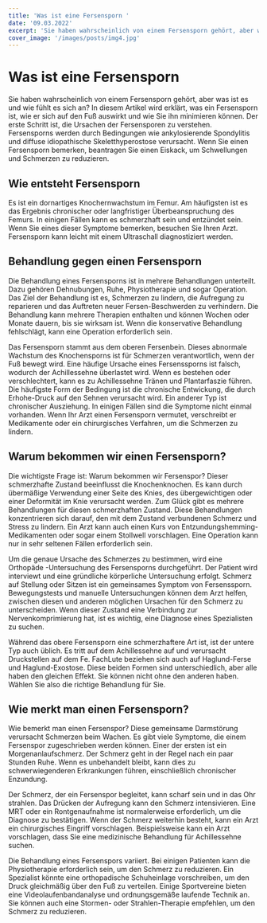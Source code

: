 ```yaml
---
title: 'Was ist eine Fersensporn '
date: '09.03.2022'
excerpt: 'Sie haben wahrscheinlich von einem Fersensporn gehört, aber was ist es und wie fühlt es sich an?'
cover_image: '/images/posts/img4.jpg'
---
```

# Was ist eine Fersensporn 
Sie haben wahrscheinlich von einem Fersensporn gehört, aber was ist es und wie fühlt es sich an? In diesem Artikel wird erklärt, was ein Fersensporn ist, wie er sich auf den Fuß auswirkt und wie Sie ihn minimieren können. Der erste Schritt ist, die Ursachen der Fersensporen zu verstehen. Fersensporns werden durch Bedingungen wie ankylosierende Spondylitis und diffuse idiopathische Skeletthyperostose verursacht. Wenn Sie einen Fersensporn bemerken, beantragen Sie einen Eiskack, um Schwellungen und Schmerzen zu reduzieren.

## Wie entsteht Fersensporn
Es ist ein dornartiges Knochernwachstum im Femur. Am häufigsten ist es das Ergebnis chronischer oder langfristiger Überbeanspruchung des Femurs. In einigen Fällen kann es schmerzhaft sein und entzündet sein. Wenn Sie eines dieser Symptome bemerken, besuchen Sie Ihren Arzt. Fersensporn kann leicht mit einem Ultraschall diagnostiziert werden.

## Behandlung gegen einen Fersensporn
Die Behandlung eines Fersensporns ist in mehrere Behandlungen unterteilt. Dazu gehören Dehnubungen, Ruhe, Physiotherapie und sogar Operation. Das Ziel der Behandlung ist es, Schmerzen zu lindern, die Aufregung zu reparieren und das Auftreten neuer Fersen-Beschwerden zu verhindern. Die Behandlung kann mehrere Therapien enthalten und können Wochen oder Monate dauern, bis sie wirksam ist. Wenn die konservative Behandlung fehlschlägt, kann eine Operation erforderlich sein.

Das Fersensporn stammt aus dem oberen Fersenbein. Dieses abnormale Wachstum des Knochensporns ist für Schmerzen verantwortlich, wenn der Fuß bewegt wird. Eine häufige Ursache eines Fersenssporns ist falsch, wodurch der Achillessehne überlastet wird. Wenn es bestehen oder verschlechtert, kann es zu Achillessehne Tränen und Plantarfaszie führen.  Die häufigste Form der Bedingung ist die chronische Entwickung, die durch Erhohe-Druck auf den Sehnen verursacht wird. Ein anderer Typ ist chronischer Ausziehung. In einigen Fällen sind die Symptome nicht einmal vorhanden. Wenn Ihr Arzt einen Fersensporn vermutet, verschreibt er Medikamente oder ein chirurgisches Verfahren, um die Schmerzen zu lindern.

## Warum bekommen wir einen Fersensporn?
Die wichtigste Frage ist: Warum bekommen wir Fersenspor? Dieser schmerzhafte Zustand beeinflusst die Knochenknochen. Es kann durch übermäßige Verwendung einer Seite des Knies, des übergewichtigen oder einer Deformität im Knie verursacht werden. Zum Glück gibt es mehrere Behandlungen für diesen schmerzhaften Zustand. Diese Behandlungen konzentrieren sich darauf, den mit dem Zustand verbundenen Schmerz und Stress zu lindern. Ein Arzt kann auch einen Kurs von Entzundungshemming-Medikamenten oder sogar einem Stollwell vorschlagen. Eine Operation kann nur in sehr seltenen Fällen erforderlich sein.

Um die genaue Ursache des Schmerzes zu bestimmen, wird eine Orthopäde -Untersuchung des Fersensporns durchgeführt. Der Patient wird interviewt und eine gründliche körperliche Untersuchung erfolgt. Schmerz auf Stellung oder Sitzen ist ein gemeinsames Symptom von Fersenssporn. Bewegungstests und manuelle Untersuchungen können dem Arzt helfen, zwischen diesen und anderen möglichen Ursachen für den Schmerz zu unterscheiden. Wenn dieser Zustand eine Verbindung zur Nervenkomprimierung hat, ist es wichtig, eine Diagnose eines Spezialisten zu suchen.

Während das obere Fersensporn eine schmerzhaftere Art ist, ist der untere Typ auch üblich. Es tritt auf dem Achillessehne auf und verursacht Druckstellen auf dem Fe. FachLute beziehen sich auch auf Haglund-Ferse und Haglund-Exostose. Diese beiden Formen sind unterschiedlich, aber alle haben den gleichen Effekt. Sie können nicht ohne den anderen haben. Wählen Sie also die richtige Behandlung für Sie.

## Wie merkt man einen Fersensporn?
Wie bemerkt man einen Fersenspor? Diese gemeinsame Darmstörung verursacht Schmerzen beim Wachen. Es gibt viele Symptome, die einem Fersenspor zugeschrieben werden können. Einer der ersten ist ein Morgenanlaufschmerz. Der Schmerz geht in der Regel nach ein paar Stunden Ruhe. Wenn es unbehandelt bleibt, kann dies zu schwerwiegenderen Erkrankungen führen, einschließlich chronischer Enzundung.

Der Schmerz, der ein Fersenspor begleitet, kann scharf sein und in das Ohr strahlen. Das Drücken der Aufregung kann den Schmerz intensivieren. Eine MRT oder ein Rontgenaufnahme ist normalerweise erforderlich, um die Diagnose zu bestätigen. Wenn der Schmerz weiterhin besteht, kann ein Arzt ein chirurgisches Eingriff vorschlagen. Beispielsweise kann ein Arzt vorschlagen, dass Sie eine medizinische Behandlung für Achillessehne suchen.

Die Behandlung eines Fersenspors variiert. Bei einigen Patienten kann die Physiotherapie erforderlich sein, um den Schmerz zu reduzieren. Ein Spezialist könnte eine orthopadische Schuheinlage vorschreiben, um den Druck gleichmäßig über den Fuß zu verteilen. Einige Sportvereine bieten eine Videolaufenbandanalyse und ordnungsgemäße laufende Technik an. Sie können auch eine Stormen- oder Strahlen-Therapie empfehlen, um den Schmerz zu reduzieren.
